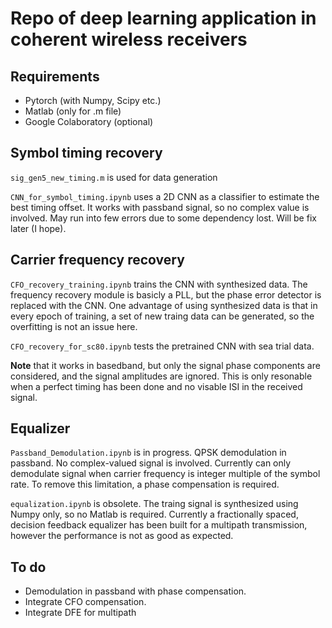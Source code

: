 # Repo of deep learning application in coherent wireless receivers

## Requirements
* Pytorch (with Numpy, Scipy etc.)
* Matlab (only for .m file)
* Google Colaboratory (optional)
## Symbol timing recovery
`sig_gen5_new_timing.m` is used for data generation

`CNN_for_symbol_timing.ipynb` uses a 2D CNN as a classifier to estimate the best timing offset. It works with passband signal, so no complex value is involved. May run into few errors due to some dependency lost. Will be fix later (I hope).

## Carrier frequency recovery
`CFO_recovery_training.ipynb` trains the CNN with synthesized data. The frequency recovery module is basicly a PLL, but the phase error detector is replaced with the CNN. One advantage of using synthesized data is that in every epoch of training, a set of new traing data can be generated, so the overfitting is not an issue here.

`CFO_recovery_for_sc80.ipynb` tests the pretrained CNN with sea trial data.

**Note** that it works in basedband, but only the signal phase components are considered, and the signal amplitudes are ignored. This is only resonable when a perfect timing has been done and no visable ISI in the received signal. 

## Equalizer
`Passband_Demodulation.ipynb` is in progress. QPSK demodulation in passband. No complex-valued signal is involved.
Currently can only demodulate signal when carrier frequency is integer multiple of the symbol rate.
To remove this limitation, a phase compensation is required.

`equalization.ipynb` is obsolete. The traing signal is synthesized using Numpy only, so no Matlab is required. 
Currently a fractionally spaced, decision feedback equalizer has been built for a multipath transmission, however the performance is not as good as expected.

## To do
* Demodulation in passband with phase compensation.
* Integrate CFO compensation.
* Integrate DFE for multipath


